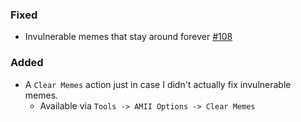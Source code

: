 ### Fixed

- Invulnerable memes that stay around forever [#108](https://github.com/ani-memes/AMII/issues/108)

### Added

- A `Clear Memes` action just in case I didn't actually fix invulnerable memes.
  - Available via `Tools -> AMII Options -> Clear Memes`

